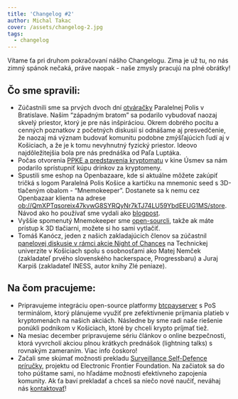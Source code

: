 ```yaml
---
title: 'Changelog #2'
author: Michal Takac
cover: /assets/changelog-2.jpg
tags:
  - changelog
---
```

Vítame ťa pri druhom pokračovaní nášho Changelogu. Zima je už tu, no nás zimný spánok nečaká, práve naopak - naše zmysly pracujú na plné obrátky! 

## Čo sme spravili:

* Zúčastnili sme sa prvých dvoch dní [otváračky](https://paralelnapolis.sk/event/grand-opening/) Paralelnej Polis v Bratislave. Našim “západným bratom” sa podarilo vybudovať naozaj skvelý priestor, ktorý je pre nás inšpiráciou. Okrem dobrého pocitu a cenných poznatkov z početných diskusií si odnášame aj presvedčenie, že naozaj má význam budovať komunitu podobne zmýšľajúcich ľudí aj v Košiciach, a že je k tomu nevyhnutný fyzický priestor. Ideovo najdôležitejšia bola pre nás prednáška od Paľa Luptáka.
* Počas otvorenia [PPKE a predstavenia kryptomatu](https://www.facebook.com/events/959009994284372/) v kine Úsmev sa nám podarilo sprístupniť kúpu drinkov za kryptomeny.
* Spustili sme eshop na Openbazaare, kde si aktuálne môžete zakúpiť tričká s logom Paralelná Polis Košice a kartičku na mnemonic seed s 3D-tlačeným obalom - “Mnemokeeper”. Dostanete sa k nemu cez Openbazaar klienta na adrese <ob://QmXPTqsoreix47kvwG8SYRQyNr7kTJ74LU59YbdEEUG1MS/store>. Návod ako ho používať sme vydali ako [blogpost](https://www.paralelnapoliskosice.sk/blog/2018-11-20-spustili-sme-eshop-na-openbazaare).
* Vyššie spomenutý Mnemokeeper sme [open-sourcli](https://github.com/ParalelnaPolisKE/docs/tree/master/mnemokeeper), takže ak máte prístup k 3D tlačiarni, možete si ho sami vytlačiť.
* Tomáš Kanócz, jeden z našich zakladajúcich členov sa zúčastnil [panelovej diskusie v rámci akcie Night of Chances](https://www.facebook.com/notes/night-of-chances/decentraliz%C3%A1cia-kryptom%C3%A1nia-a-bud%C3%BAcnos%C5%A5-webu-ko%C5%A1ice-711-tuke/2537084719635311/) na Technickej univerzite v Košiciach spolu s osobnosťami ako Matej Nemček (zakladateľ prvého slovenského hackerspace, Progressbaru) a Juraj Karpiš (zakladateľ INESS, autor knihy Zlé peniaze).

## Na čom pracujeme:

* Pripravujeme integráciu open-source platformy [btcpayserver](https://github.com/btcpayserver/btcpayserver/) s PoS terminálom, ktorý plánujeme využiť pre zefektívnenie príjmania platieb v kryptomenách na našich akciách. Následne by sme radi naše riešenie ponúkli podnikom v Košiciach, ktoré by chceli krypto príjmať tiež.
* Na mesiac december pripravujeme sériu článkov o online bezpečnosti, ktorá vyvrcholí akciou plnou krátkych prednášok (lightning talks) s rovnakým zameraním. Viac info čoskoro!
* Začali sme skúmať možnosti prekladu [Surveillance Self-Defence príručky](https://ssd.eff.org/), projektu od Electronic Frontier Foundation. Na začiatok sa do toho púštame sami, no hľadáme možnosti efektívneho zapojenia komunity. Ak ťa baví prekladať a chceš sa niečo nové naučiť, neváhaj nás [kontaktovať](https://www.paralelnapoliskosice.sk/kontakt)!
